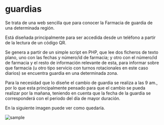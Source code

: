 # guardias

Se trata de una web sencilla que para conocer la Farmacia de guardia de una determinada región.

Está diseñada principalmente para ser accedida desde un teléfono a partir de la lectura de un código QR.

Se genera a partir de un simple script en PHP, que lee dos ficheros de texto plano, uno con las fechas y número/id de farmacia; y otro con el número/id de farmacia y el resto de información relevante de esta, para informar sobre que farmacia (u otro tipo servicio con turnos rotacionales en este caso diarios) se encuentra guardia en una determinada zona.

Para la necesidad que lo diseñe el cambio de guardia se realiza a las 9 am., por lo que esta principalmente pensado para que el cambio se pueda realizar por la mañana, teniendo en cuenta que la fecha de la guardia se corresponderá con el periodo del día de mayor duración.

En la siguiente imagen puede ver como quedaría.

![sample](https://user-images.githubusercontent.com/76125829/142761072-9bb70e10-c30e-402f-b325-982baa237d34.jpg)
